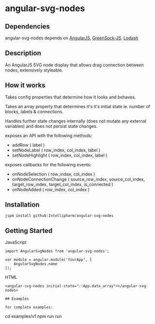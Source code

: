 # angular-svg-nodes

## Dependencies
angular-svg-nodes depends on [AngularJS](https://github.com/angular/angular.js), [GreenSock-JS](https://github.com/greensock/GreenSock-JS), [Lodash](https://github.com/lodash/lodash)

## Description

An AngularJS SVG node display that allows drag connection between nodes, extensively styleable.

## How it works

Takes config properties that determine how it looks and behaves.

Takes an array property that determines it's it's initial state ie. number of blocks, labels & connections.

Handles further state changes internally (does not mutate any external variables) and does not persist state changes.

exposes an API with the following methods:
 * addRow ( label )
 * setNodeLabel ( row_index, col_index, label )
 * setNodeHighlight ( row_index, col_index, label )
 
exposes callbacks for the following events:
 * onNodeSelection ( row_index, col_index )
 * onNodeConnectionChange ( source_row_index, source_col_index, target_row_index, target_col_index, is_connected )
 * onNodeAdded ( row_index, col_index )

## Installation

```
jspm install github:Intellipharm/angular-svg-nodes
```

## Getting Started

JavaScript
```
import AngularSvgNodes from 'angular-svg-nodes';

var module = angular.module('YourApp', [
    AngularSvgNodes.name
]);
```

HTML
```
<angular-svg-nodes initial-state="::App.data_array"></angular-svg-nodes>

## Examples

for complete examples:

```
cd examples/v1
npm run run
```